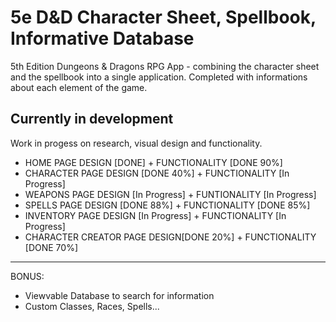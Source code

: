 # 5e D&D Character Sheet, Spellbook, Informative Database

5th Edition Dungeons & Dragons RPG App - combining the character sheet and the spellbook into a single application.
Completed with informations about each element of the game.

## Currently in development

Work in progess on research, visual design and functionality.
- HOME PAGE DESIGN [DONE] + FUNCTIONALITY [DONE 90%]
- CHARACTER PAGE DESIGN [DONE 40%] + FUNCTIONALITY [In Progress]
- WEAPONS PAGE DESIGN [In Progress] + FUNTIONALITY [In Progress]
- SPELLS PAGE DESIGN [DONE 88%] + FUNCTIONALITY [DONE 85%]
- INVENTORY PAGE DESIGN [In Progress] + FUNCTIONALITY [In Progress]
- CHARACTER CREATOR PAGE DESIGN[DONE 20%] + FUNCTIONALITY [DONE 70%]
------------------------------------------------------------------------
BONUS:
   - Viewvable Database to search for information
   - Custom Classes, Races, Spells...

